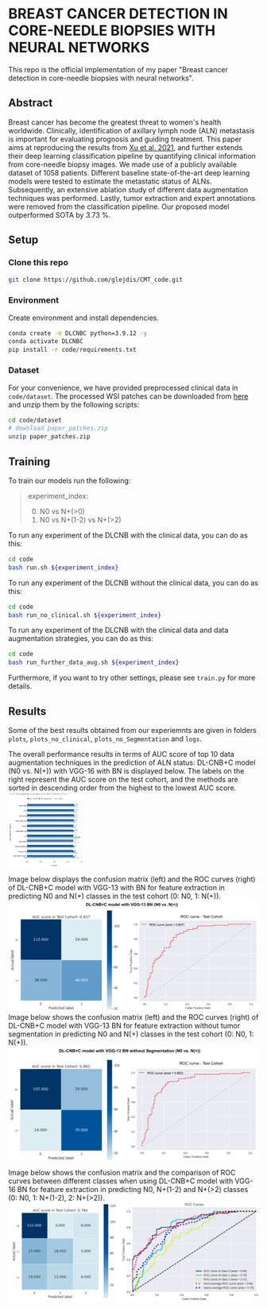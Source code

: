 # BREAST CANCER DETECTION IN CORE-NEEDLE BIOPSIES WITH NEURAL NETWORKS

This repo is the official implementation of my paper "Breast cancer detection in core-needle biopsies with neural networks". 

## Abstract

Breast cancer has become the greatest threat to women's health worldwide. Clinically, identification of axillary lymph node (ALN) metastasis is important for evaluating prognosis and guiding  treatment. This paper aims at reproducing the results from [Xu et al. 2021](https://arxiv.org/abs/2112.02222), and further extends their deep learning classification pipeline by quantifying clinical information from core-needle biopsy images. We made use of a publicly available dataset of $1058$ patients. Different baseline state-of-the-art deep learning models were tested to estimate the metastatic status of ALNs. Subsequently, an extensive ablation study of different data augmentation techniques was performed. Lastly, tumor extraction and expert annotations were removed from the classification pipeline.  Our proposed model outperformed SOTA by 3.73 %. 
        
## Setup

### Clone this repo

```bash
git clone https://github.com/glejdis/CMT_code.git
```

### Environment

Create environment and install dependencies.

```bash
conda create -n DLCNBC python=3.9.12 -y
conda activate DLCNBC
pip install -r code/requirements.txt
```
        
 ### Dataset

For your convenience, we have provided preprocessed clinical data in `code/dataset`. The processed WSI patches can be downloaded from [here](https://drive.google.com/file/d/1wY5KIVixdwzZZq2m0IoqmBLp0YlwBAz6/view?usp=sharing) and unzip them by the following scripts:

```bash
cd code/dataset
# download paper_patches.zip
unzip paper_patches.zip
```

## Training

To train our models run the following:

> experiment_index:
> 
> 0. N0 vs N+(>0)
> 2. N0 vs N+(1-2) vs N+(>2)

To run any experiment of the DLCNB with the clinical data, you can do as this:

```bash
cd code
bash run.sh ${experiment_index}
```

To run any experiment of the DLCNB without the clinical data, you can do as this:

```bash
cd code
bash run_no_clinical.sh ${experiment_index}
```

To run any experiment of the DLCNB with the clinical data and data augmentation strategies, you can do as this:

```bash
cd code
bash run_further_data_aug.sh ${experiment_index}
```

Furthermore, if you want to try other settings, please see `train.py` for more details.

## Results

Some of the best results obtained from our experiemnts are given in folders `plots`, `plots_no_clinical`, `plots_no_Segmentation` and `logs`.

The overall performance results in terms of AUC score of top 10 data augmentation techniques in the prediction of ALN status: DL-CNB+C model (N0 vs. N(+)) with VGG-16 with BN is displayed below. The labels on the right represent the AUC score on the test cohort, and the methods are sorted in descending order from the highest to the lowest AUC score.
<img src="./images/aug.png" width="150" height="150">

Image below displays the confusion matrix (left) and the ROC curves (right) of DL-CNB+C model with VGG-13 with BN for feature extraction in predicting N0 and N(+) classes in the test cohort (0: N0, 1: N(+)).
<img src="./images/test_vgg13bn_0.png">
Image below shows the confusion matrix (left) and the ROC curves (right) of DL-CNB+C model with VGG-13 BN for feature extraction without tumor segmentation in predicting N0 and N(+) classes in the test cohort (0: N0, 1: N(+)). 
<img src="./images/test_roc_cm_13_nos.png">

Image below shows the confusion matrix and the comparison of ROC curves between different classes when using DL-CNB+C model with VGG-16 BN for feature extraction in predicting N0, N+(1-2) and N+(>2) classes (0: N0, 1: N+(1-2), 2: N+(>2)).
<img src="./images/test_roc_cm_2.png">




